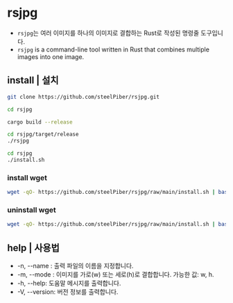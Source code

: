 # rsjpg
* `rsjpg`는 여러 이미지를 하나의 이미지로 결합하는 Rust로 작성된 명령줄 도구입니다.
* `rsjpg` is a command-line tool written in Rust that combines multiple images into one image.
## install  | 설치 

```sh
git clone https://github.com/steelPiber/rsjpg.git

cd rsjpg

cargo build --release

cd rsjpg/target/release
./rsjpg
```

```sh
cd rsjpg
./install.sh
```
### install wget
```sh
wget -qO- https://github.com/steelPiber/rsjpg/raw/main/install.sh | bash -s install
```
### uninstall wget
```sh
wget -qO- https://github.com/steelPiber/rsjpg/raw/main/install.sh | bash -s uninstall
```
## help | 사용법
  * -n, --name <OUTPUT>: 출력 파일의 이름을 지정합니다.
  * -m, --mode <MODE>: 이미지를 가로(w) 또는 세로(h)로 결합합니다. 가능한 값: w, h.
  * -h, --help: 도움말 메시지를 출력합니다.
  * -V, --version: 버전 정보를 출력합니다.
